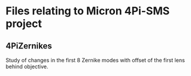 # Files relating to Micron 4Pi-SMS project

## 4PiZernikes

  Study of changes in the first 8 Zernike modes with offset of the first lens behind objective.
